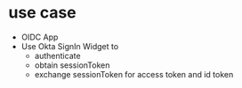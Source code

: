 # use case

- OIDC App
- Use Okta SignIn Widget to 
    - authenticate 
    - obtain sessionToken
    - exchange sessionToken for access token and id token
